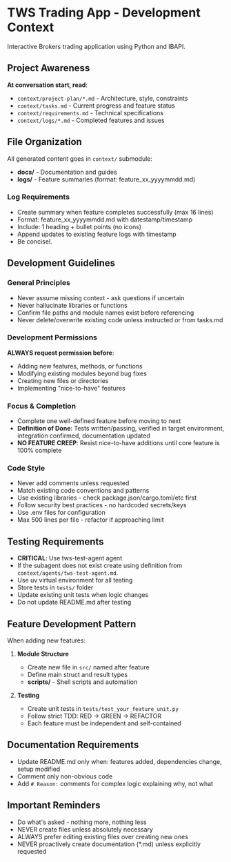 # TWS Trading App - Development Context
Interactive Brokers trading application using Python and IBAPI.

## Project Awareness
**At conversation start, read**:
- `context/project-plan/*.md` - Architecture, style, constraints
- `context/tasks.md` - Current progress and feature status
- `context/requirements.md` - Technical specifications
- `context/logs/*.md` - Completed features and issues

## File Organization
All generated content goes in `context/` submodule:

- **docs/** - Documentation and guides
- **logs/** - Feature summaries (format: feature_xx_yyyymmdd.md)

### Log Requirements
- Create summary when feature completes successfully (max 16 lines)
- Format: feature_xx_yyyymmdd.md with datestamp/timestamp
- Include: 1 heading + bullet points (no icons)
- Append updates to existing feature logs with timestamp
- Be concisel.

## Development Guidelines

### General Principles
- Never assume missing context - ask questions if uncertain
- Never hallucinate libraries or functions
- Confirm file paths and module names exist before referencing
- Never delete/overwrite existing code unless instructed or from tasks.md

### Development Permissions
**ALWAYS request permission before**:
- Adding new features, methods, or functions
- Modifying existing modules beyond bug fixes
- Creating new files or directories
- Implementing "nice-to-have" features

### Focus & Completion
- Complete one well-defined feature before moving to next
- **Definition of Done**: Tests written/passing, verified in target environment, integration confirmed, documentation updated
- **NO FEATURE CREEP**: Resist nice-to-have additions until core feature is 100% complete

### Code Style
- Never add comments unless requested
- Match existing code conventions and patterns
- Use existing libraries - check package.json/cargo.toml/etc first
- Follow security best practices - no hardcoded secrets/keys
- Use .env files for configuration
- Max 500 lines per file - refactor if approaching limit

## Testing Requirements
- **CRITICAL**: Use tws-test-agent agent 
- If the subagent does not exist create using definition from `context/agents/tws-test-agent.md`.
- Use uv virtual environment for all testing
- Store tests in `tests/` folder
- Update existing unit tests when logic changes
- Do not update README.md after testing

## Feature Development Pattern
When adding new features:

1. **Module Structure**
   - Create new file in `src/` named after feature
   - Define main struct and result types
   - **scripts/** - Shell scripts and automation

2. **Testing**
   - Create unit tests in `tests/test_your_feature_unit.py`
   - Follow strict TDD: RED → GREEN → REFACTOR
   - Each feature must be independent and self-contained

## Documentation Requirements
- Update README.md only when: features added, dependencies change, setup modified
- Comment only non-obvious code
- Add `# Reason:` comments for complex logic explaining why, not what

## Important Reminders
- Do what's asked - nothing more, nothing less
- NEVER create files unless absolutely necessary
- ALWAYS prefer editing existing files over creating new ones
- NEVER proactively create documentation (*.md) unless explicitly requested